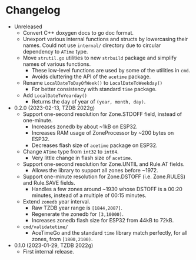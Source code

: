 # Changelog

* Unreleased
    * Convert C++ doxygen docs to go doc format.
    * Unexport various internal functions and structs by lowercasing their
      names. Could not use `internal/` directory due to circular dependency to
      `ATime` type.
    * Move `strutil.go` utilities to new `strbuild` package and simplify
      names of various functions.
        * These low-level functions are used by some of the utilities in `cmd`.
        * Avoids cluttering the API of the `acetime` package.
    * Rename `LocalDateToDayOfWeek()` to `LocalDateToWeekday()`
        * For better consistency with standard `time` package.
    * Add `LocalDateToYearday()`
        * Returns the day of year of `(year, month, day)`.
* 0.2.0 (2023-02-13, TZDB 2022g)
    * Support one-second resolution for Zone.STDOFF field, instead of
      one-minute.
        * Increases zonedb by about ~1kB on ESP32.
        * Increases RAM usage of ZoneProcessor by ~200 bytes on ESP32.
        * Decreases flash size of `acetime` package on ESP32.
    * Change `ATime` type from `int32` to `int64`.
        * Very little change in flash size of `acetime`.
    * Support one-second resolution for Zone.UNTIL and Rule.AT fields.
        * Allows the library to support all zones before ~1972.
    * Support one-minute resolution for Zone.DSTOFF (i.e. Zone.RULES) and
      Rule.SAVE fields.
        * Handles a few zones around ~1930 whose DSTOFF is a 00:20 minutes,
          instead of a multiple of 00:15 minutes.
    * Extend `zonedb` year interval.
        * Raw TZDB year range is `[1844,2087]`.
        * Regenerate the zonedb for `[3,10000)`.
        * Increases zonedb flash size for ESP32 from 44kB to 72kB.
    * `cmd/validatetime/`
        * AceTimeGo and the standard `time` library match perfectly,
          for all zones, from `[1800,2100)`.
* 0.1.0 (2023-01-29, TZDB 2022g)
    * First internal release.
